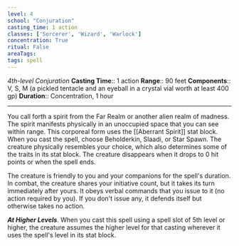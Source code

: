 ```yaml
---
level: 4
school: "Conjuration"
casting_time: 1 action
classes: ['Sorcerer', 'Wizard', 'Warlock']
concentration: True
ritual: False
areaTags: 
tags: spell
---
```


_4th-level Conjuration_
**Casting Time**:: 1 action
**Range**:: 90 feet
**Components**:: V, S, M (a pickled tentacle and an eyeball in a crystal vial worth at least 400 gp)
**Duration**:: Concentration, 1 hour

---

You call forth a spirit from the Far Realm or another alien realm of madness. The spirit manifests physically in an unoccupied space that you can see within range. This corporeal form uses the [[Aberrant Spirit]] stat block. When you cast the spell, choose Beholderkin, Slaadi, or Star Spawn. The creature physically resembles your choice, which also determines some of the traits in its stat block. The creature disappears when it drops to 0 hit points or when the spell ends.

The creature is friendly to you and your companions for the spell's duration. In combat, the creature shares your initiative count, but it takes its turn immediately after yours. It obeys verbal commands that you issue to it (no action required by you). If you don't issue any, it defends itself but otherwise takes no action.


**_At Higher Levels_**. When you cast this spell using a spell slot of 5th level or higher, the creature assumes the higher level for that casting wherever it uses the spell's level in its stat block.


